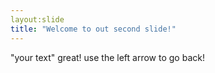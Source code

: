 ```yaml
---
layout:slide
title: "Welcome to out second slide!"
---
```

"your text" great!
use the left arrow to go back!
